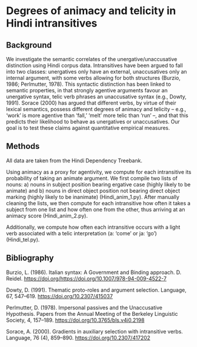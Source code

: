 # Degrees of animacy and telicity in Hindi intransitives

## Background 

We investigate the semantic correlates of the unergative/unaccusative distinction using Hindi corpus data. Intransitives have been argued to fall into two classes: unergatives only have an
external, unaccusatives only an internal argument, with some verbs allowing for both structures (Burzio, 1986; Perlmutter, 1978). This syntactic distinction has been linked to semantic properties, in that strongly agentive arguments favour an unergative syntax, telic verb phrases an unaccusative syntax (e.g., Dowty, 1991). Sorace (2000) has argued that different verbs, by virtue of their lexical semantics, possess different degrees of animacy and telicity – e.g., ‘work’ is more agentive than ‘fall,’ ‘melt’ more telic than ‘run’ –, and that this predicts their likelihood to behave as unergatives or unaccusatives. Our goal is to test these claims against quantitative empirical measures.


## Methods

All data are taken from the Hindi Dependency Treebank.

Using animacy as a proxy for agentivity, we compute for each intransitive its probability of taking an animate argument. We first compile two lists of nouns: a) nouns in subject position bearing ergative case (highly likely to be animate) and b) nouns in direct object position not bearing direct object marking (highly likely to be inanimate) (Hindi_anim_1.py). After manually cleaning the lists, we then compute for each intransitive how often it takes a subject from one list and how often one from the other, thus arriving at an animacy score (Hindi_anim_2.py). 


Additionally, we compute how often each intransitive occurs with a light verb associated with a telic interpretation (a: ‘come’ or ja: ‘go’) (Hindi_tel.py).


## Bibliography 

Burzio, L. (1986). Italian syntax: A Government and Binding approach. D. Reidel. https://doi.org/https://doi.org/10.1007/978-94-009-4522-7

Dowty, D. (1991). Thematic proto-roles and argument selection. Language, 67, 547–619. https://doi.org/10.2307/415037

Perlmutter, D. (1978). Impersonal passives and the Unaccusative Hypothesis. Papers from the Annual Meeting of the Berkeley Linguistic Society, 4, 157–189. https://doi.org/10.3765/bls.v4i0.2198

Sorace, A. (2000). Gradients in auxiliary selection with intransitive verbs. Language, 76 (4), 859–890. https://doi.org/10.2307/417202
